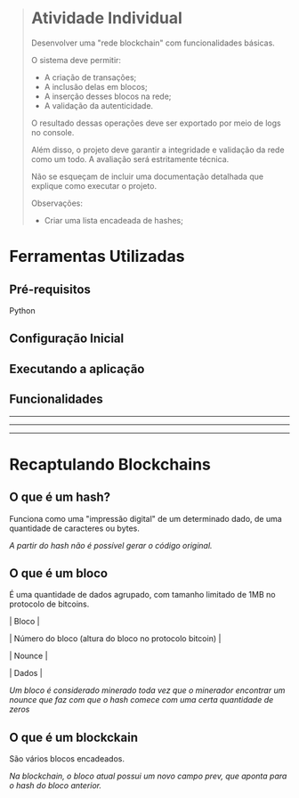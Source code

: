 > # Atividade Individual
> Desenvolver uma "rede blockchain" com funcionalidades básicas.
> 
> O sistema deve permitir:
> 
> - A criação de transações;
> - A inclusão delas em blocos;
> - A inserção desses blocos na rede;
> - A validação da autenticidade.
> 
> O resultado dessas operações deve ser exportado por meio de logs no console.
> 
> Além disso, o projeto deve garantir a integridade e validação da rede como um todo. A avaliação será estritamente técnica. 
> 
> Não se esqueçam de incluir uma documentação detalhada que explique como executar o projeto.
>
> Observações:
> - Criar uma lista encadeada de hashes;

# Ferramentas Utilizadas

## Pré-requisitos
Python

## Configuração Inicial


## Executando a aplicação


## Funcionalidades


---
---
---
# Recaptulando Blockchains

## O que é um hash?
Funciona como uma "impressão digital" de um determinado dado, de uma quantidade de caracteres ou bytes.

_A partir do hash não é possível gerar o código original._

## O que é um bloco
É uma quantidade de dados agrupado, com tamanho limitado de 1MB no protocolo de bitcoins.

| Bloco |

| Número do bloco (altura do bloco no protocolo bitcoin) |

| Nounce |

| Dados |

_Um bloco é considerado minerado toda vez que o minerador encontrar um nounce que faz com que o hash comece com uma certa quantidade de zeros_

## O que é um blockckain
São vários blocos encadeados.

_Na blockchain, o bloco atual possui um novo campo prev, que aponta para o hash do bloco anterior._
